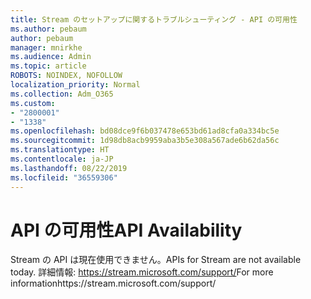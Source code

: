 ```yaml
---
title: Stream のセットアップに関するトラブルシューティング - API の可用性
ms.author: pebaum
author: pebaum
manager: mnirkhe
ms.audience: Admin
ms.topic: article
ROBOTS: NOINDEX, NOFOLLOW
localization_priority: Normal
ms.collection: Adm_O365
ms.custom:
- "2800001"
- "1338"
ms.openlocfilehash: bd08dce9f6b037478e653bd61ad8cfa0a334bc5e
ms.sourcegitcommit: 1d98db8acb9959aba3b5e308a567ade6b62da56c
ms.translationtype: HT
ms.contentlocale: ja-JP
ms.lasthandoff: 08/22/2019
ms.locfileid: "36559306"
---
```

# <a name="api-availability"></a><span data-ttu-id="e574f-102">API の可用性</span><span class="sxs-lookup"><span data-stu-id="e574f-102">API Availability</span></span>

<span data-ttu-id="e574f-103">Stream の API は現在使用できません。</span><span class="sxs-lookup"><span data-stu-id="e574f-103">APIs for Stream are not available today.</span></span>
<span data-ttu-id="e574f-104">詳細情報: https://stream.microsoft.com/support/</span><span class="sxs-lookup"><span data-stu-id="e574f-104">For more informationhttps://stream.microsoft.com/support/</span></span>